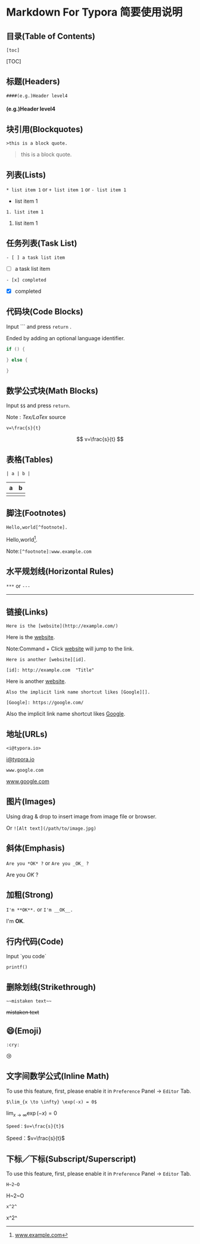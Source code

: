 # Markdown For Typora 简要使用说明

## 目录(Table of Contents)

`[toc]`

[TOC]

## 标题(Headers)

`####(e.g.)Header level4`

#### (e.g.)Header level4

## 块引用(Blockquotes)

`>this is a block quote.`

> this is a block quote.

## 列表(Lists)

`* list item 1` or `+ list item 1` or `- list item 1`

* list item 1

`1. list item 1`

1. list item 1

## 任务列表(Task List)

`- [ ] a task list item`

- [ ] a task list item

`- [x] completed`

- [x] completed

## 代码块(Code Blocks)

Input \`\`\` and press `return` .

Ended by adding an optional language identifier.

``` c
if () {

} else {

}
```

## 数学公式块(Math Blocks)

Input `$$` and press `return`.

Note : *Tex/LaTex* source

`v=\frac{s}{t}`



$$
v=\frac{s}{t}
$$

## 表格(Tables)

`| a | b |`

| a    | b    |
| ---- | ---- |
|      |      |

## 脚注(Footnotes)

`Hello,world[^footnote].`

Hello,world[^ footnote].

[^ footnote]: www.example.com

Note:`[^footnote]:www.example.com`

## 水平规划线(Horizontal Rules)

`***` or `---`

***

## 链接(Links)

`Here is the [website](http://example.com/)`

Here is the [website](http://example.com/).

Note:Command + Click [website](http://example.com/) will jump to the link.

`Here is another [website][id].`

`[id]: http://example.com  "Title"`

Here is another [website][id].

[id]: http://example.com/	"Title"

`Also the implicit link name shortcut likes [Google][].`

`[Google]: https://google.com/`

Also the implicit link name shortcut likes [Google][].

[Google]: https://google.com/

## 地址(URLs)

`<i@typora.io>`

<i@typora.io>

`www.google.com`

www.google.com

## 图片(Images)

Using drag & drop to insert image from image file or  browser.

Or `![Alt text](/path/to/image.jpg)`

## 斜体(Emphasis)

`Are you *OK* ?` or `Are you _OK_ ?`

Are you *OK* ?

## 加粗(Strong)

`I'm **OK**.` or `I'm __OK__.`

I'm __OK__.

## 行内代码(Code)

Input \`you code\`

`printf()`

## 删除划线(Strikethrough)

`~~mistaken text~~`

~~mistaken text~~

## 😄(Emoji)

`:cry:`

:cry:

## 文字间数学公式(Inline Math)

To use this feature, first, please enable it in `Preference` Panel -> `Editor` Tab.

`$\lim_{x \to \infty} \exp(-x) = 0$`

$\lim_{x \to \infty} \exp(-x) = 0$

`Speed：$v=\frac{s}{t}$`

Speed：$v=\frac{s}{t}$



## 下标／下标(Subscript/Superscript)

To use this feature, first, please enable it in `Preference` Panel -> `Editor` Tab.

`H~2~O`

H~2~O

`x^2^`

x^2^











